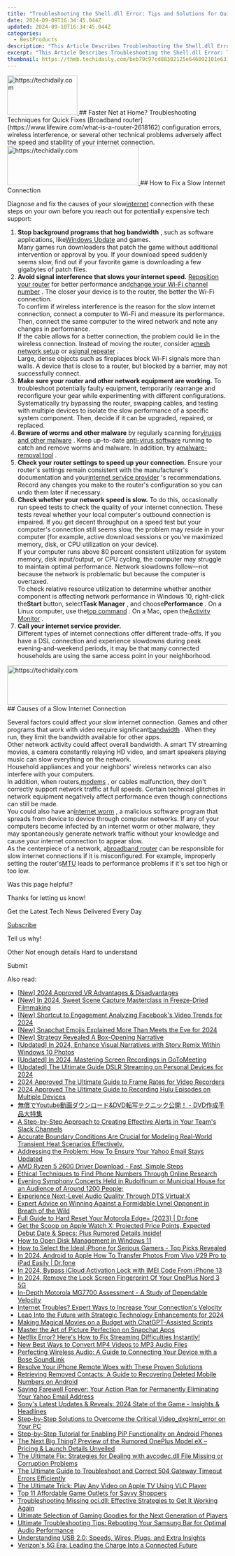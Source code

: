 ```yaml
---
title: "Troubleshooting the Shell.dll Error: Tips and Solutions for Quick Recovery"
date: 2024-09-09T16:34:45.044Z
updated: 2024-09-10T16:34:45.044Z
categories:
  - BestProducts
description: "This Article Describes Troubleshooting the Shell.dll Error: Tips and Solutions for Quick Recovery"
excerpt: "This Article Describes Troubleshooting the Shell.dll Error: Tips and Solutions for Quick Recovery"
thumbnail: https://thmb.techidaily.com/beb79c97cd88302125e646092101e6316bc065b6e8c0e4d468eed617783ebeeb.jpg
---
```


<!-- affiliate ads begin -->
<a href="https://25home.pxf.io/c/5597632/2123469/16836" target="_top" id="2123469">
  <img src="//a.impactradius-go.com/display-ad/16836-2123469" border="0" alt="https://techidaily.com" width="160" height="90"/>
</a>
<img height="0" width="0" src="https://25home.pxf.io/i/5597632/2123469/16836" style="position:absolute;visibility:hidden;" border="0" />
<!-- affiliate ads end -->
## Faster Net at Home? Troubleshooting Techniques for Quick Fixes
[Broadband router](https://www.lifewire.com/what-is-a-router-2618162) configuration errors, wireless interference, or several other technical problems adversely affect the speed and stability of your internet connection.

<!-- affiliate ads begin -->
<a href="https://aligracehair.sjv.io/c/5597632/2115946/19272" target="_top" id="2115946">
  <img src="//a.impactradius-go.com/display-ad/19272-2115946" border="0" alt="https://techidaily.com" width="300" height="90"/>
</a>
<img height="0" width="0" src="https://aligracehair.sjv.io/i/5597632/2115946/19272" style="position:absolute;visibility:hidden;" border="0" />
<!-- affiliate ads end -->
## How to Fix a Slow Internet Connection

 Diagnose and fix the causes of your slow[internet](https://www.lifewire.com/difference-between-the-internet-and-the-web-2483335) connection with these steps on your own before you reach out for potentially expensive tech support:

1. **Stop background programs that hog bandwidth** , such as software applications, like[Windows Update](https://www.lifewire.com/what-is-windows-update-2624597) and games.  
 Many games run downloaders that patch the game without additional intervention or approval by you. If your download speed suddenly seems slow, find out if your favorite game is downloading a few gigabytes of patch files.
2. **Avoid signal interference that slows your internet speed.** [Reposition your router](https://www.lifewire.com/best-place-for-wireless-router-816570) for better performance and[change your Wi-Fi channel number](https://www.lifewire.com/wifi-channel-number-change-to-avoid-interference-818208) . The closer your device is to the router, the better the Wi-Fi connection.  
 To confirm if wireless interference is the reason for the slow internet connection, connect a computer to Wi-Fi and measure its performance. Then, connect the same computer to the wired network and note any changes in performance.  
 If the cable allows for a better connection, the problem could lie in the wireless connection. Instead of moving the router, consider a[mesh network setup](https://www.lifewire.com/what-is-a-mesh-network-4842178) or a[signal repeater](https://www.lifewire.com/mesh-network-vs-range-extender-4148022) .  
 Large, dense objects such as fireplaces block Wi-Fi signals more than walls. A device that is close to a router, but blocked by a barrier, may not successfully connect.
3. **Make sure your router and other network equipment are working.** To troubleshoot potentially faulty equipment, temporarily rearrange and reconfigure your gear while experimenting with different configurations.  
 Systematically try bypassing the router, swapping cables, and testing with multiple devices to isolate the slow performance of a specific system component. Then, decide if it can be upgraded, repaired, or replaced.
4. **Beware of worms and other malware** by regularly scanning for[viruses and other malware](https://www.lifewire.com/properly-scan-your-computer-for-viruses-and-other-malware-2624526) . Keep up-to-date [anti-virus software](https://www.lifewire.com/best-free-antivirus-software-4151895) running to catch and remove worms and malware. In addition, try a[malware-removal tool](https://www.lifewire.com/best-free-malware-removal-tools-4771073) .
5. **Check your router settings to speed up your connection.** Ensure your router's settings remain consistent with the manufacturer's documentation and your[internet service provider](https://www.lifewire.com/internet-service-provider-isp-2625924) 's recommendations.  
 Record any changes you make to the router's configuration so you can undo them later if necessary.
6. **Check whether your network speed is slow.** To do this, occasionally run speed tests to check the quality of your internet connection. These tests reveal whether your local computer's outbound connection is impaired. If you get decent throughput on a speed test but your computer's connection still seems slow, the problem may reside in your computer (for example, active download sessions or you've maximized memory, disk, or CPU utilization on your device).  
 If your computer runs above 80 percent consistent utilization for system memory, disk input/output, or CPU cycling, the computer may struggle to maintain optimal performance. Network slowdowns follow—not because the network is problematic but because the computer is overtaxed.  
 To check relative resource utilization to determine whether another component is affecting network performance in Windows 10, right-click the**Start** button, select**Task Manager** , and choose**Performance** . On a Linux computer, use the[top command](https://www.lifewire.com/what-is-a-command-2625828) . On a Mac, open the[Activity Monitor](https://www.lifewire.com/use-activity-monitor-to-track-mac-memory-usage-2260880) .
7. **Call your internet service provider.**  
 Different types of internet connections offer different trade-offs. If you have a DSL connection and experience slowdowns during peak evening-and-weekend periods, it may be that many connected households are using the same access point in your neighborhood.  

<!-- affiliate ads begin -->
<a href="https://appsumo.8odi.net/c/5597632/2130875/7443" target="_top" id="2130875">
  <img src="//a.impactradius-go.com/display-ad/7443-2130875" border="0" alt="https://techidaily.com" width="728" height="90"/>
</a>
<img height="0" width="0" src="https://appsumo.8odi.net/i/5597632/2130875/7443" style="position:absolute;visibility:hidden;" border="0" />
<!-- affiliate ads end -->
## Causes of a Slow Internet Connection  

 Several factors could affect your slow internet connection. Games and other programs that work with video require significant[bandwidth](https://www.lifewire.com/what-is-bandwidth-2625809) . When they run, they limit the bandwidth available for other apps.  
 Other network activity could affect overall bandwidth. A smart TV streaming movies, a camera constantly relaying HD video, and smart speakers playing music can slow everything on the network.  
 Household appliances and your neighbors' wireless networks can also interfere with your computers.  
 In addition, when routers,[modems](https://www.lifewire.com/what-is-a-modem-817861) , or cables malfunction, they don't correctly support network traffic at full speeds. Certain technical glitches in network equipment negatively affect performance even though connections can still be made.  
 You could also have an[internet worm](https://www.lifewire.com/brief-history-of-malware-153616) , a malicious software program that spreads from device to device through computer networks. If any of your computers become infected by an internet worm or other malware, they may spontaneously generate network traffic without your knowledge and cause your internet connection to appear slow.  
 As the centerpiece of a network, a[broadband router](https://www.lifewire.com/what-is-a-broadband-router-816301) can be responsible for slow internet connections if it is misconfigured. For example, improperly setting the router's[MTU](https://www.lifewire.com/definition-of-mtu-817948) leads to performance problems if it's set too high or too low.

Was this page helpful?

Thanks for letting us know!

 Get the Latest Tech News Delivered Every Day

[Subscribe](https://www.lifewire.com/#)

Tell us why!

 Other  Not enough details  Hard to understand

 Submit

<ins class="adsbygoogle"
     style="display:block"
     data-ad-format="autorelaxed"
     data-ad-client="ca-pub-7571918770474297"
     data-ad-slot="1223367746"></ins>



<ins class="adsbygoogle"
     style="display:block"
     data-ad-client="ca-pub-7571918770474297"
     data-ad-slot="8358498916"
     data-ad-format="auto"
     data-full-width-responsive="true"></ins>

<span class="atpl-alsoreadstyle">Also read:</span>
<div><ul>
<li><a href="https://fox-info.techidaily.com/new-2024-approved-vr-advantages-and-disadvantages/"><u>[New] 2024 Approved VR Advantages & Disadvantages</u></a></li>
<li><a href="https://video-screen-grab.techidaily.com/new-in-2024-sweet-scene-capture-masterclass-in-freeze-dried-filmmaking/"><u>[New] In 2024, Sweet Scene Capture Masterclass in Freeze-Dried Filmmaking</u></a></li>
<li><a href="https://facebook-clips.techidaily.com/new-shortcut-to-engagement-analyzing-facebooks-video-trends-for-2024/"><u>[New] Shortcut to Engagement Analyzing Facebook's Video Trends for 2024</u></a></li>
<li><a href="https://snapchat-videos.techidaily.com/new-snapchat-emojis-explained-more-than-meets-the-eye-for-2024/"><u>[New] Snapchat Emojis Explained More Than Meets the Eye for 2024</u></a></li>
<li><a href="https://some-guidance.techidaily.com/new-strategy-revealed-a-box-opening-narrative/"><u>[New] Strategy Revealed A Box-Opening Narrative</u></a></li>
<li><a href="https://fox-blue.techidaily.com/updated-in-2024-enhance-visual-narratives-with-story-remix-within-windows-10-photos/"><u>[Updated] In 2024, Enhance Visual Narratives with Story Remix Within Windows 10 Photos</u></a></li>
<li><a href="https://screen-activity-recording.techidaily.com/updated-in-2024-mastering-screen-recordings-in-gotomeeting/"><u>[Updated] In 2024, Mastering Screen Recordings in GoToMeeting</u></a></li>
<li><a href="https://facebook-video-files.techidaily.com/updated-the-ultimate-guide-dslr-streaming-on-personal-devices-for-2024/"><u>[Updated] The Ultimate Guide DSLR Streaming on Personal Devices for 2024</u></a></li>
<li><a href="https://visual-screen-recording.techidaily.com/2024-approved-the-ultimate-guide-to-frame-rates-for-video-recorders/"><u>2024 Approved The Ultimate Guide to Frame Rates for Video Recorders</u></a></li>
<li><a href="https://screen-sharing-recording.techidaily.com/2024-approved-the-ultimate-guide-to-recording-hulu-episodes-on-multiple-devices/"><u>2024 Approved The Ultimate Guide to Recording Hulu Episodes on Multiple Devices</u></a></li>
<li><a href="https://discover-awesome.techidaily.com/youtubeanddvd-dvd/"><u>無償でYoutube動画ダウンロード&DVD転写テクニック公開！ - DVD作成手品大特集</u></a></li>
<li><a href="https://tech-recovery.techidaily.com/a-step-by-step-approach-to-creating-effective-alerts-in-your-teams-slack-channels/"><u>A Step-by-Step Approach to Creating Effective Alerts in Your Team's Slack Channels</u></a></li>
<li><a href="https://tech-recovery.techidaily.com/accurate-boundary-conditions-are-crucial-for-modeling-real-world-transient-heat-scenarios-effectively/"><u>Accurate Boundary Conditions Are Crucial for Modeling Real-World Transient Heat Scenarios Effectively.</u></a></li>
<li><a href="https://tech-recovery.techidaily.com/addressing-the-problem-how-to-ensure-your-yahoo-email-stays-updated/"><u>Addressing the Problem: How To Ensure Your Yahoo Email Stays Updated</u></a></li>
<li><a href="https://win-dash.techidaily.com/amd-ryzen-5-2600-driver-download-fast-simple-steps/"><u>AMD Ryzen 5 2600 Driver Download - Fast, Simple Steps</u></a></li>
<li><a href="https://tech-recovery.techidaily.com/ethical-techniques-to-find-phone-numbers-through-online-research/"><u>Ethical Techniques to Find Phone Numbers Through Online Research</u></a></li>
<li><a href="https://tech-recovery.techidaily.com/evening-symphony-concerts-held-in-rudolfinum-or-municipal-house-for-an-audience-of-around-1200-people/"><u>Evening Symphony Concerts Held in Rudolfinum or Municipal House for an Audience of Around 1200 People;</u></a></li>
<li><a href="https://tech-recovery.techidaily.com/experience-next-level-audio-quality-through-dts-virtualx/"><u>Experience Next-Level Audio Quality Through DTS Virtual:X</u></a></li>
<li><a href="https://tech-recovery.techidaily.com/expert-advice-on-winning-against-a-formidable-lynel-opponent-in-breath-of-the-wild/"><u>Expert Advice on Winning Against a Formidable Lynel Opponent in Breath of the Wild</u></a></li>
<li><a href="https://techidaily.com/full-guide-to-hard-reset-your-motorola-edgeplus-2023-drfone-by-drfone-reset-android-reset-android/"><u>Full Guide to Hard Reset Your Motorola Edge+ (2023) | Dr.fone</u></a></li>
<li><a href="https://tech-recovery.techidaily.com/get-the-scoop-on-apple-watch-x-projected-price-points-expected-debut-date-and-specs-plus-rumored-details-inside/"><u>Get the Scoop on Apple Watch X: Projected Price Points, Expected Debut Date & Specs; Plus Rumored Details Inside!</u></a></li>
<li><a href="https://tech-renaissance.techidaily.com/how-to-open-disk-management-in-windows-11/"><u>How to Open Disk Management in Windows 11</u></a></li>
<li><a href="https://buynow-help.techidaily.com/how-to-select-the-ideal-iphone-for-serious-gamers-top-picks-revealed/"><u>How to Select the Ideal iPhone for Serious Gamers - Top Picks Revealed</u></a></li>
<li><a href="https://android-transfer.techidaily.com/in-2024-android-to-apple-how-to-transfer-photos-from-vivo-v29-pro-to-ipad-easily-drfone-by-drfone-transfer-from-android-transfer-from-android/"><u>In 2024, Android to Apple How To Transfer Photos From Vivo V29 Pro to iPad Easily | Dr.fone</u></a></li>
<li><a href="https://activate-lock.techidaily.com/in-2024-bypass-icloud-activation-lock-with-imei-code-from-iphone-13-by-drfone-ios/"><u>In 2024, Bypass iCloud Activation Lock with IMEI Code From iPhone 13</u></a></li>
<li><a href="https://easy-unlock-android.techidaily.com/in-2024-remove-the-lock-screen-fingerprint-of-your-oneplus-nord-3-5g-by-drfone-android/"><u>In 2024, Remove the Lock Screen Fingerprint Of Your OnePlus Nord 3 5G</u></a></li>
<li><a href="https://buynow-help.techidaily.com/in-depth-motorola-mg7700-assessment-a-study-of-dependable-velocity/"><u>In-Depth Motorola MG7700 Assessment - A Study of Dependable Velocity</u></a></li>
<li><a href="https://tech-recovery.techidaily.com/internet-troubles-expert-ways-to-increase-your-connections-velocity/"><u>Internet Troubles? Expert Ways to Increase Your Connection's Velocity</u></a></li>
<li><a href="https://extra-skills.techidaily.com/leap-into-the-future-with-strategic-technology-enhancements-for-2024/"><u>Leap Into the Future with Strategic Technology Enhancements for 2024</u></a></li>
<li><a href="https://tech-hub.techidaily.com/making-magical-movies-on-a-budget-with-chatgpt-assisted-scripts/"><u>Making Magical Movies on a Budget with ChatGPT-Assisted Scripts</u></a></li>
<li><a href="https://tiktok-videos.techidaily.com/master-the-art-of-picture-perfection-on-snapchat-apps/"><u>Master the Art of Picture Perfection on Snapchat Apps</u></a></li>
<li><a href="https://tech-recovery.techidaily.com/netflix-error-heres-how-to-fix-streaming-difficulties-instantly/"><u>Netflix Error? Here's How to Fix Streaming Difficulties Instantly!</u></a></li>
<li><a href="https://ai-vdieo-software.techidaily.com/new-best-ways-to-convert-mp4-videos-to-mp3-audio-files/"><u>New Best Ways to Convert MP4 Videos to MP3 Audio Files</u></a></li>
<li><a href="https://tech-recovery.techidaily.com/perfecting-wireless-audio-a-guide-to-connecting-your-device-with-a-bose-soundlink/"><u>Perfecting Wireless Audio: A Guide to Connecting Your Device with a Bose SoundLink</u></a></li>
<li><a href="https://tech-recovery.techidaily.com/resolve-your-iphone-remote-woes-with-these-proven-solutions/"><u>Resolve Your iPhone Remote Woes with These Proven Solutions</u></a></li>
<li><a href="https://tech-recovery.techidaily.com/retrieving-removed-contacts-a-guide-to-recovering-deleted-mobile-numbers-on-android/"><u>Retrieving Removed Contacts: A Guide to Recovering Deleted Mobile Numbers on Android</u></a></li>
<li><a href="https://tech-recovery.techidaily.com/saying-farewell-forever-your-action-plan-for-permanently-eliminating-your-yahoo-email-address/"><u>Saying Farewell Forever: Your Action Plan for Permanently Eliminating Your Yahoo Email Address</u></a></li>
<li><a href="https://tech-recovery.techidaily.com/sonys-latest-updates-and-reveals-2024-state-of-the-game-insights-and-headlines/"><u>Sony's Latest Updates & Reveals: 2024 State of the Game - Insights & Headlines</u></a></li>
<li><a href="https://win-howtos.techidaily.com/step-by-step-solutions-to-overcome-the-critical-videodxgkrnlerror-on-your-pc/"><u>Step-by-Step Solutions to Overcome the Critical Video_dxgkrnl_error on Your PC</u></a></li>
<li><a href="https://tech-recovery.techidaily.com/step-by-step-tutorial-for-enabling-pip-functionality-on-android-phones/"><u>Step-by-Step Tutorial for Enabling PiP Functionality on Android Phones</u></a></li>
<li><a href="https://tech-recovery.techidaily.com/the-next-big-thing-preview-of-the-rumored-oneplus-model-ex-pricing-and-launch-details-unveiled/"><u>The Next Big Thing? Preview of the Rumored OnePlus Model eX – Pricing & Launch Details Unveiled</u></a></li>
<li><a href="https://tech-recovery.techidaily.com/the-ultimate-fix-strategies-for-dealing-with-avcodecdll-file-missing-or-corruption-problems/"><u>The Ultimate Fix: Strategies for Dealing with avcodec.dll File Missing or Corruption Problems</u></a></li>
<li><a href="https://tech-recovery.techidaily.com/the-ultimate-guide-to-troubleshoot-and-correct-504-gateway-timeout-errors-efficiently/"><u>The Ultimate Guide to Troubleshoot and Correct 504 Gateway Timeout Errors Efficiently</u></a></li>
<li><a href="https://tech-recovery.techidaily.com/the-ultimate-trick-play-any-video-on-apple-tv-using-vlc-player/"><u>The Ultimate Trick: Play Any Video on Apple TV Using VLC Player</u></a></li>
<li><a href="https://games-able.techidaily.com/top-11-affordable-game-outlets-for-savvy-shoppers/"><u>Top 11 Affordable Game Outlets for Savvy Shoppers</u></a></li>
<li><a href="https://tech-recovery.techidaily.com/troubleshooting-missing-ocidll-effective-strategies-to-get-it-working-again/"><u>Troubleshooting Missing oci.dll: Effective Strategies to Get It Working Again</u></a></li>
<li><a href="https://tech-recovery.techidaily.com/ultimate-selection-of-gaming-goodies-for-the-next-generation-of-players/"><u>Ultimate Selection of Gaming Goodies for the Next Generation of Players</u></a></li>
<li><a href="https://tech-recovery.techidaily.com/ultimate-troubleshooting-tips-rebooting-your-samsung-bar-for-optimal-audio-performance/"><u>Ultimate Troubleshooting Tips: Rebooting Your Samsung Bar for Optimal Audio Performance</u></a></li>
<li><a href="https://tech-recovery.techidaily.com/understanding-usb-20-speeds-wires-plugs-and-extra-insights/"><u>Understanding USB 2.0: Speeds, Wires, Plugs, and Extra Insights</u></a></li>
<li><a href="https://tech-recovery.techidaily.com/verizons-5g-era-leading-the-charge-into-a-connected-future/"><u>Verizon's 5G Era: Leading the Charge Into a Connected Future</u></a></li>
</ul></div>
